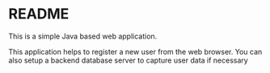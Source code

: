 # README 

This is a simple Java based web application. 

This application helps to register a new user from the web browser. 
You can also setup a backend database server to capture user data if necessary 

